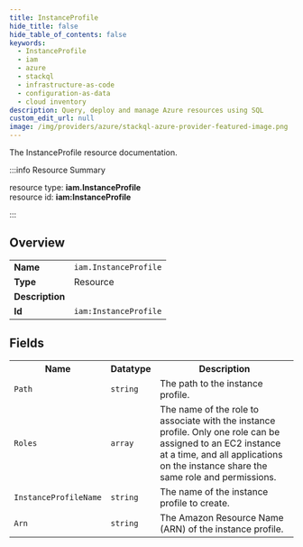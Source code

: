 ```yaml
---
title: InstanceProfile
hide_title: false
hide_table_of_contents: false
keywords:
  - InstanceProfile
  - iam
  - azure
  - stackql
  - infrastructure-as-code
  - configuration-as-data
  - cloud inventory
description: Query, deploy and manage Azure resources using SQL
custom_edit_url: null
image: /img/providers/azure/stackql-azure-provider-featured-image.png
---
```

The InstanceProfile resource documentation.

:::info Resource Summary

<div class="row">
<div class="providerDocColumn">
<span>resource type:&nbsp;<b>iam.InstanceProfile</b></span><br />
<span>resource id:&nbsp;<b>iam:InstanceProfile</b></span><br />
</div>
</div>

:::

## Overview
<table><tbody>
<tr><td><b>Name</b></td><td><code>iam.InstanceProfile</code></td></tr>
<tr><td><b>Type</b></td><td>Resource</td></tr>
<tr><td><b>Description</b></td><td></td></tr>
<tr><td><b>Id</b></td><td><code>iam:InstanceProfile</code></td></tr>
</tbody></table>

## Fields
<table><tbody>
<tr><th>Name</th><th>Datatype</th><th>Description</th></tr>
<tr><td><code>Path</code></td><td><code>string</code></td><td>The path to the instance profile.</td></tr><tr><td><code>Roles</code></td><td><code>array</code></td><td>The name of the role to associate with the instance profile. Only one role can be assigned to an EC2 instance at a time, and all applications on the instance share the same role and permissions.</td></tr><tr><td><code>InstanceProfileName</code></td><td><code>string</code></td><td>The name of the instance profile to create.</td></tr><tr><td><code>Arn</code></td><td><code>string</code></td><td>The Amazon Resource Name (ARN) of the instance profile.</td></tr>
</tbody></table>